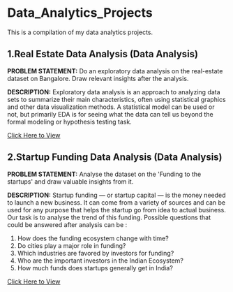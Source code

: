# Data_Analytics_Projects
This is a compilation of my data analytics projects.

## 1.Real Estate Data Analysis (Data Analysis)

**PROBLEM STATEMENT:**
Do an exploratory data analysis on the real-estate dataset on Bangalore. Draw relevant insights after the analysis.

**DESCRIPTION:**
Exploratory data analysis is an approach to analyzing data sets to summarize their main characteristics, often using statistical graphics and other data visualization methods. A statistical model can be used or not, but primarily EDA is for seeing what the data can tell us beyond the formal modeling or hypothesis testing task.

[Click Here to View](https://github.com/NikitaAgrahari/Codes_Python/blob/main/final_house_price_prediction.ipynb)

## 2.Startup Funding Data Analysis (Data Analysis)

**PROBLEM STATEMENT:**
Analyse the dataset on the 'Funding to the startups' and draw valuable insights from it.

**DESCRIPTION:**
Startup funding — or startup capital — is the money needed to launch a new business. It can come from a variety of sources and can be used for any purpose that helps the startup go from idea to actual business. Our task is to analyse the trend of this funding. Possible questions that could be answered after analysis can be : 
1. How does the funding ecosystem change with time? 
2. Do cities play a major role in funding? 
3. Which industries are favored by investors for funding? 
4. Who are the important investors in the Indian Ecosystem? 
5. How much funds does startups generally get in India?

[Click Here to View](https://github.com/NikitaAgrahari/Codes_Python/blob/main/startup_funding_analysis.ipynb)
